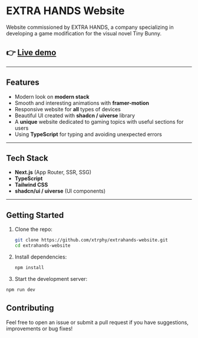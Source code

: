 # EXTRA HANDS Website

Website commissioned by EXTRA HANDS, a company specializing in developing a game modification for the visual novel Tiny Bunny.

## 👉 [Live demo](https://extrahands-website.vercel.app/)

---

## Features

- Modern look on **modern stack**
- Smooth and interesting animations with **framer-motion**
- Responsive website for **all** types of devices
- Beautiful UI created with **shadcn / uiverse** library
- A **unique** website dedicated to gaming topics with useful sections for users
- Using **TypeScript** for typing and avoiding unexpected errors

---

## Tech Stack

- **Next.js** (App Router, SSR, SSG)
- **TypeScript**
- **Tailwind CSS**
- **shadcn/ui / uiverse** (UI components)

---

## Getting Started

1. Clone the repo:
   ```bash
   git clone https://github.com/xtrphy/extrahands-website.git
   cd extrahands-website
   ```

2. Install dependencies:
      ```bash
      npm install
      ```

3. Start the development server:
```bash
npm run dev
```

## Contributing

Feel free to open an issue or submit a pull request if you have suggestions, improvements or bug fixes!
